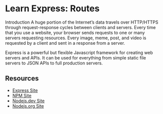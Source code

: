 # Learn Express: Routes

Introduction
A huge portion of the Internet’s data travels over HTTP/HTTPS through request-response cycles between clients and servers. Every time that you use a website, your browser sends requests to one or many servers requesting resources. Every image, meme, post, and video is requested by a client and sent in a response from a server.

Express is a powerful but flexible Javascript framework for creating web servers and APIs. It can be used for everything from simple static file servers to JSON APIs to full production servers.

## Resources

- [Express Site](https://expressjs.com/)
- [NPM Site](https://www.npmjs.com/)
- [Nodejs.dev Site](https://nodejs.dev/en/)
- [Nodejs.org Site](https://nodejs.org/en)
